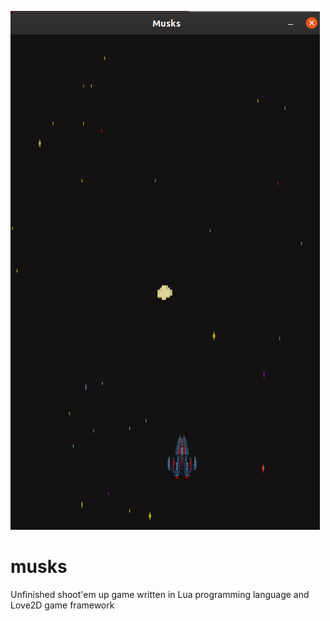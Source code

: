 ![Screenshot](Screenshot.png)
# musks
Unfinished shoot'em up game written in Lua programming language and Love2D game framework
